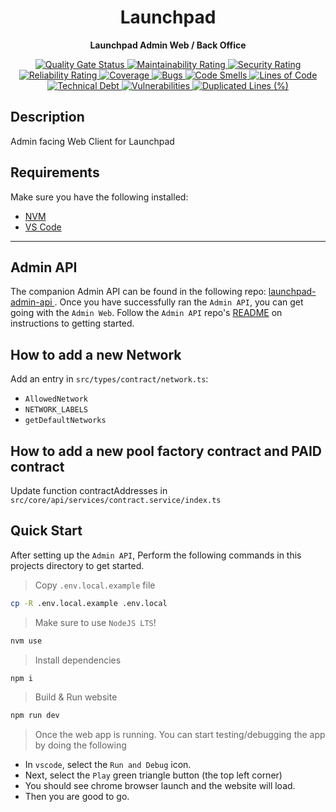 <p align="center">
  <h1 align="center">
  Launchpad
  </h1>
</p>

<p align="center">
  <b>
  Launchpad Admin Web / Back Office
  </b><br>
</p>

[//]: # "BADGES"

<p align="center">
  <a href="https://sonarcloud.io/dashboard?id=PAIDNetwork_launchpad-web-admin">
    <img src="https://sonarcloud.io/api/project_badges/measure?project=PAIDNetwork_launchpad-web-admin&metric=alert_status&token=c11ebdc6df1e816db7b8b96819b1ab92184afd14" alt="Quality Gate Status">
  </a>

  <a href="https://sonarcloud.io/dashboard?id=PAIDNetwork_launchpad-web-admin">
    <img src="https://sonarcloud.io/api/project_badges/measure?project=PAIDNetwork_launchpad-web-admin&metric=sqale_rating&token=c11ebdc6df1e816db7b8b96819b1ab92184afd14" alt="Maintainability Rating">
  </a>

  <a href="https://sonarcloud.io/dashboard?id=PAIDNetwork_launchpad-web-admin">
    <img src="https://sonarcloud.io/api/project_badges/measure?project=PAIDNetwork_launchpad-web-admin&metric=security_rating&token=c11ebdc6df1e816db7b8b96819b1ab92184afd14" alt="Security Rating">
  </a>

  <a href="https://sonarcloud.io/dashboard?id=PAIDNetwork_launchpad-web-admin">
    <img src="https://sonarcloud.io/api/project_badges/measure?project=PAIDNetwork_launchpad-web-admin&metric=reliability_rating&token=c11ebdc6df1e816db7b8b96819b1ab92184afd14" alt="Reliability Rating">
  </a>

  <a href="https://sonarcloud.io/dashboard?id=PAIDNetwork_launchpad-web-admin">
    <img src="https://sonarcloud.io/api/project_badges/measure?project=PAIDNetwork_launchpad-web-admin&metric=coverage&token=c11ebdc6df1e816db7b8b96819b1ab92184afd14" alt="Coverage">
  </a>

  <a href="https://sonarcloud.io/dashboard?id=PAIDNetwork_launchpad-web-admin">
    <img src="https://sonarcloud.io/api/project_badges/measure?project=PAIDNetwork_launchpad-web-admin&metric=bugs&token=c11ebdc6df1e816db7b8b96819b1ab92184afd14" alt="Bugs">
  </a>

  <a href="https://sonarcloud.io/dashboard?id=PAIDNetwork_launchpad-web-admin">
    <img src="https://sonarcloud.io/api/project_badges/measure?project=PAIDNetwork_launchpad-web-admin&metric=code_smells&token=c11ebdc6df1e816db7b8b96819b1ab92184afd14" alt="Code Smells">
  </a>

  <a href="https://sonarcloud.io/dashboard?id=PAIDNetwork_launchpad-web-admin">
    <img src="https://sonarcloud.io/api/project_badges/measure?project=PAIDNetwork_launchpad-web-admin&metric=ncloc&token=c11ebdc6df1e816db7b8b96819b1ab92184afd14" alt="Lines of Code">
  </a>

  <a href="https://sonarcloud.io/dashboard?id=PAIDNetwork_launchpad-web-admin">
    <img src="https://sonarcloud.io/api/project_badges/measure?project=PAIDNetwork_launchpad-web-admin&metric=sqale_index&token=c11ebdc6df1e816db7b8b96819b1ab92184afd14" alt="Technical Debt">
  </a>

  <a href="https://sonarcloud.io/dashboard?id=PAIDNetwork_launchpad-web-admin">
    <img src="https://sonarcloud.io/api/project_badges/measure?project=PAIDNetwork_launchpad-web-admin&metric=vulnerabilities&token=c11ebdc6df1e816db7b8b96819b1ab92184afd14" alt="Vulnerabilities">
  </a>

  <a href="https://sonarcloud.io/dashboard?id=PAIDNetwork_launchpad-web-admin">
    <img src="https://sonarcloud.io/api/project_badges/measure?project=PAIDNetwork_launchpad-web-admin&metric=duplicated_lines_density&token=c11ebdc6df1e816db7b8b96819b1ab92184afd14" alt="Duplicated Lines (%)">
  </a>

</p>

## Description

Admin facing Web Client for Launchpad

## Requirements

Make sure you have the following installed:

- [NVM](https://github.com/nvm-sh/nvm)
- [VS Code](https://code.visualstudio.com/download)

---

## Admin API

The companion Admin API can be found in the following repo: [launchpad-admin-api
](https://github.com/PAIDNetwork/launchpad-admin-api). Once you have successfully ran the `Admin API`, you can get going with the `Admin Web`. Follow the `Admin API` repo's [README](https://github.com/PAIDNetwork/launchpad-admin-api/blob/main/README.md) on instructions to getting started.

## How to add a new Network

Add an entry in `src/types/contract/network.ts`:

- `AllowedNetwork`
- `NETWORK_LABELS`
- `getDefaultNetworks`

## How to add a new pool factory contract and PAID contract

Update function contractAddresses in `src/core/api/services/contract.service/index.ts`

## Quick Start

After setting up the `Admin API`, Perform the following commands in this projects directory to get started.

> Copy `.env.local.example` file

```bash
cp -R .env.local.example .env.local
```

> Make sure to use `NodeJS LTS`!

```bash
nvm use
```

> Install dependencies

```bash
npm i
```

> Build & Run website

```bash
npm run dev
```

> Once the web app is running. You can start testing/debugging the app by doing the following

- In `vscode`, select the `Run and Debug` icon.
- Next, select the `Play` green triangle button (the top left corner)
- You should see chrome browser launch and the website will load.
- Then you are good to go.
